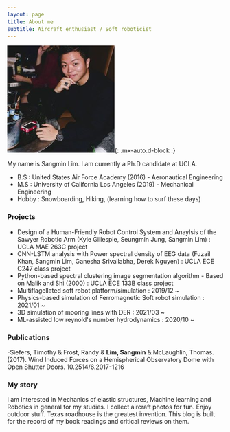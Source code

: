 ```yaml
---
layout: page
title: About me
subtitle: Aircraft enthusiast / Soft roboticist 
---
```


![myphoto](/assets/img/sangmin.jpg){: .mx-auto.d-block :}

My name is Sangmin Lim. I am currently a Ph.D candidate at UCLA.

- B.S : United States Air Force Academy (2016) - Aeronautical Engineering
- M.S : University of California Los Angeles (2019) - Mechanical Engineering
- Hobby : Snowboarding, Hiking, (learning how to surf these days)

### Projects
- Design of a Human-Friendly Robot Control System and Anaylsis of the Sawyer Robotic Arm (Kyle Gillespie, Seungmin Jung, Sangmin Lim) : UCLA MAE 263C project
- CNN-LSTM analysis with Power spectral density of EEG data (Fuzail Khan, Sangmin Lim, Ganesha Srivallabha, Derek Nguyen) : UCLA ECE C247 class project 
- Python-based spectral clustering image segmentation algorithm - Based on Malik and Shi (2000) : UCLA ECE 133B class project
- Multiflagellated soft robot platform/simulation : 2019/12 ~
- Physics-based simulation of Ferromagnetic Soft robot simulation : 2021/01 ~
- 3D simulation of mooring lines with DER : 2021/03 ~
- ML-assisted low reynold's number hydrodynamics : 2020/10 ~

### Publications
-Siefers, Timothy & Frost, Randy & **Lim, Sangmin** & McLaughlin, Thomas. (2017). Wind Induced Forces on a Hemispherical Observatory Dome with Open Shutter Doors. 10.2514/6.2017-1216

### My story
I am interested in Mechanics of elastic structures, Machine learning and Robotics in general for my studies. 
I collect aircraft photos for fun. Enjoy outdoor stuff. 
Texas roadhouse is the greatest invention.
This blog is built for the record of my book readings and critical reviews on them.

